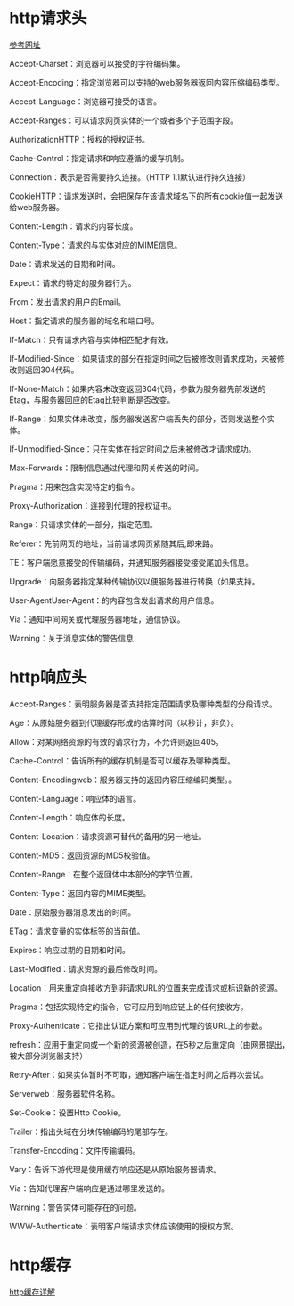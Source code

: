 # http请求头
[参考网址](https://blog.csdn.net/munangs/article/details/123411324?utm_medium=distribute.pc_relevant.none-task-blog-2~default~baidujs_baidulandingword~default-0-123411324-blog-126286980.235^v38^pc_relevant_default_base3&spm=1001.2101.3001.4242.1&utm_relevant_index=3)

Accept-Charset：浏览器可以接受的字符编码集。

Accept-Encoding：指定浏览器可以支持的web服务器返回内容压缩编码类型。

Accept-Language：浏览器可接受的语言。

Accept-Ranges：可以请求网页实体的一个或者多个子范围字段。

AuthorizationHTTP：授权的授权证书。

Cache-Control：指定请求和响应遵循的缓存机制。

Connection：表示是否需要持久连接。（HTTP 1.1默认进行持久连接）

CookieHTTP：请求发送时，会把保存在该请求域名下的所有cookie值一起发送给web服务器。

Content-Length：请求的内容长度。

Content-Type：请求的与实体对应的MIME信息。

Date：请求发送的日期和时间。

Expect：请求的特定的服务器行为。

From：发出请求的用户的Email。

Host：指定请求的服务器的域名和端口号。

If-Match：只有请求内容与实体相匹配才有效。

If-Modified-Since：如果请求的部分在指定时间之后被修改则请求成功，未被修改则返回304代码。

If-None-Match：如果内容未改变返回304代码，参数为服务器先前发送的Etag，与服务器回应的Etag比较判断是否改变。

If-Range：如果实体未改变，服务器发送客户端丢失的部分，否则发送整个实体。

If-Unmodified-Since：只在实体在指定时间之后未被修改才请求成功。

Max-Forwards：限制信息通过代理和网关传送的时间。

Pragma：用来包含实现特定的指令。

Proxy-Authorization：连接到代理的授权证书。

Range：只请求实体的一部分，指定范围。

Referer：先前网页的地址，当前请求网页紧随其后,即来路。

TE：客户端愿意接受的传输编码，并通知服务器接受接受尾加头信息。

Upgrade：向服务器指定某种传输协议以便服务器进行转换（如果支持。

User-AgentUser-Agent：的内容包含发出请求的用户信息。

Via：通知中间网关或代理服务器地址，通信协议。

Warning：关于消息实体的警告信息
# http响应头
Accept-Ranges：表明服务器是否支持指定范围请求及哪种类型的分段请求。

Age：从原始服务器到代理缓存形成的估算时间（以秒计，非负）。

Allow：对某网络资源的有效的请求行为，不允许则返回405。

Cache-Control：告诉所有的缓存机制是否可以缓存及哪种类型。

Content-Encodingweb：服务器支持的返回内容压缩编码类型。。

Content-Language：响应体的语言。

Content-Length：响应体的长度。

Content-Location：请求资源可替代的备用的另一地址。

Content-MD5：返回资源的MD5校验值。

Content-Range：在整个返回体中本部分的字节位置。

Content-Type：返回内容的MIME类型。

Date：原始服务器消息发出的时间。

ETag：请求变量的实体标签的当前值。

Expires：响应过期的日期和时间。

Last-Modified：请求资源的最后修改时间。

Location：用来重定向接收方到非请求URL的位置来完成请求或标识新的资源。

Pragma：包括实现特定的指令，它可应用到响应链上的任何接收方。

Proxy-Authenticate：它指出认证方案和可应用到代理的该URL上的参数。

refresh：应用于重定向或一个新的资源被创造，在5秒之后重定向（由网景提出，被大部分浏览器支持）

Retry-After：如果实体暂时不可取，通知客户端在指定时间之后再次尝试。

Serverweb：服务器软件名称。

Set-Cookie：设置Http Cookie。

Trailer：指出头域在分块传输编码的尾部存在。

Transfer-Encoding：文件传输编码。

Vary：告诉下游代理是使用缓存响应还是从原始服务器请求。

Via：告知代理客户端响应是通过哪里发送的。

Warning：警告实体可能存在的问题。

WWW-Authenticate：表明客户端请求实体应该使用的授权方案。

# http缓存
[http缓存详解](https://blog.csdn.net/zhongjunhaoz/article/details/108432748)
